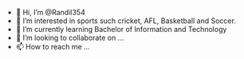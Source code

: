 - 👋 Hi, I’m @Randil354
- 👀 I’m interested in sports such cricket, AFL, Basketball and Soccer.
- 🌱 I’m currently learning Bachelor of Information and Technology
- 💞️ I’m looking to collaborate on ...
- 📫 How to reach me ...

<!---
Randil354/Randil354 is a ✨ special ✨ repository because its `README.md` (this file) appears on your GitHub profile.
You can click the Preview link to take a look at your changes.
--->
